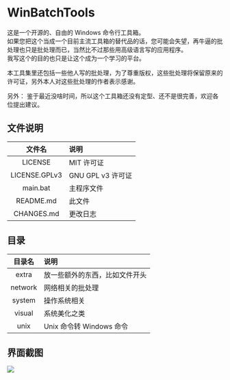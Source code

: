# WinBatchTools

这是一个开源的、自由的 Windows 命令行工具箱。  
如果您把这个当成一个目前主流工具箱的替代品的话，您可能会失望，再牛逼的批处理也只是批处理而已，当然比不过那些用高级语言写的应用程序。  
我写这个的目的也只是让这个成为一个学习的平台。

本工具集里还包括一些他人写的批处理，为了尊重版权，这些批处理将保留原来的许可证，另外本人对这些批处理的作者表示感谢。

另外：
鉴于最近没啥时间，所以这个工具箱还没有定型、还不是很完善，欢迎各位提出建议。

## 文件说明
|文件名|说明|
|:---:|:---|
|LICENSE|MIT 许可证|
|LICENSE.GPLv3|GNU GPL v3 许可证|    
|main.bat|主程序文件|
|README.md|此文件|
|CHANGES.md|更改日志|

## 目录
|目录名|说明|
|:---:|:---|
|extra|放一些额外的东西，比如文件开头|
|network|网络相关的批处理|
|system|操作系统相关|
|visual|系统美化之类|
|unix|Unix 命令转 Windows 命令|

## 界面截图
![](https://user-images.githubusercontent.com/17170467/29459497-77ccc44c-8456-11e7-8137-d5f826e20435.png)
